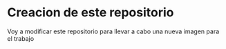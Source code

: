 # Creacion de este repositorio

Voy a modificar este repositorio para llevar a cabo una nueva imagen para el trabajo